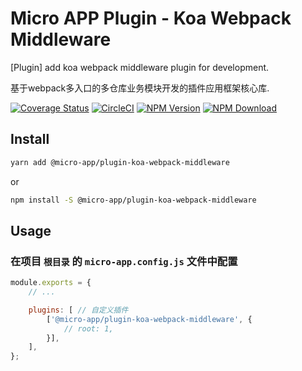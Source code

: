 # Micro APP Plugin - Koa Webpack Middleware

[Plugin] add koa webpack middleware plugin for development.

基于webpack多入口的多仓库业务模块开发的插件应用框架核心库.

[![Coverage Status][Coverage-img]][Coverage-url]
[![CircleCI][CircleCI-img]][CircleCI-url]
[![NPM Version][npm-img]][npm-url]
[![NPM Download][download-img]][download-url]

[Coverage-img]: https://coveralls.io/repos/github/MicroAppJS/MicroApp-Plugin-Koa-Webpack-Middleware/badge.svg?branch=master
[Coverage-url]: https://coveralls.io/github/MicroAppJS/MicroApp-Plugin-Koa-Webpack-Middleware?branch=master
[CircleCI-img]: https://circleci.com/gh/MicroAppJS/MicroApp-Plugin-Koa-Webpack-Middleware/tree/master.svg?style=svg
[CircleCI-url]: https://circleci.com/gh/MicroAppJS/MicroApp-Plugin-Koa-Webpack-Middleware/tree/master
[npm-img]: https://img.shields.io/npm/v/@micro-app/plugin-koa-webpack-middleware.svg?style=flat-square
[npm-url]: https://npmjs.org/package/@micro-app/plugin-koa-webpack-middleware
[download-img]: https://img.shields.io/npm/dm/@micro-app/plugin-koa-webpack-middleware.svg?style=flat-square
[download-url]: https://npmjs.org/package/@micro-app/plugin-koa-webpack-middleware

## Install

```sh
yarn add @micro-app/plugin-koa-webpack-middleware
```

or

```sh
npm install -S @micro-app/plugin-koa-webpack-middleware
```

## Usage

### 在项目 `根目录` 的 `micro-app.config.js` 文件中配置

```js
module.exports = {
    // ...

    plugins: [ // 自定义插件
        ['@micro-app/plugin-koa-webpack-middleware', {
            // root: 1,
        }],
    ],
};
```
